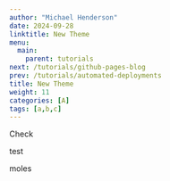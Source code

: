 ```yaml
---
author: "Michael Henderson"
date: 2024-09-28
linktitle: New Theme
menu:
  main:
    parent: tutorials
next: /tutorials/github-pages-blog
prev: /tutorials/automated-deployments
title: New Theme
weight: 11
categories: [A]
tags: [a,b,c]
---
```


Check

test

moles
